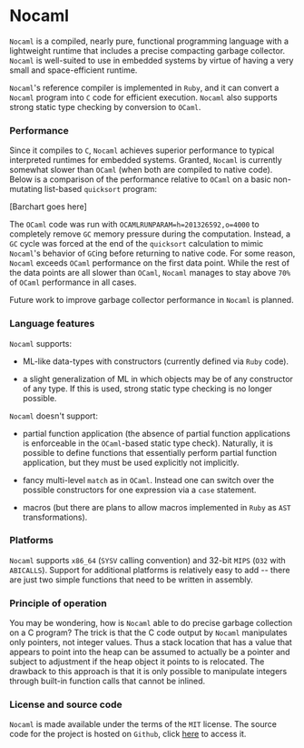 # Nocaml

`Nocaml` is a compiled, nearly pure, functional programming language with a lightweight runtime that includes a precise compacting garbage collector. `Nocaml` is well-suited to use in embedded systems by virtue of having a very small and space-efficient runtime.

`Nocaml`'s reference compiler is implemented in `Ruby`, and it can convert a `Nocaml` program into `C` code for efficient execution. `Nocaml` also supports strong static type checking by conversion to `OCaml`.

### Performance

Since it compiles to `C`, `Nocaml` achieves superior performance to typical interpreted runtimes for embedded systems. Granted, `Nocaml` is currently somewhat slower than `OCaml` (when both are compiled to native code). Below is a comparison of the performance relative to `OCaml` on a basic non-mutating list-based `quicksort` program:

[Barchart goes here]

The `OCaml` code was run with `OCAMLRUNPARAM=h=201326592,o=4000` to completely remove `GC` memory pressure during the computation. Instead, a `GC` cycle was forced at the end of the `quicksort` calculation to mimic `Nocaml`'s behavior of `GC`ing before returning to native code. For some reason, `Nocaml` exceeds `OCaml` performance on the first data point. While the rest of the data points are all slower than `OCaml`, `Nocaml` manages to stay above `70%` of `OCaml` performance in all cases.

Future work to improve garbage collector performance in `Nocaml` is planned.

### Language features

`Nocaml` supports:

* ML-like data-types with constructors (currently defined via `Ruby` code).

* a slight generalization of ML in which objects may be of any constructor of any type. If this is used, strong static type checking is no longer possible.

`Nocaml` doesn't support:

* partial function application (the absence of partial function applications is enforceable in the `OCaml`-based static type check). Naturally, it is possible to define functions that essentially perform partial function application, but they must be used explicitly not implicitly.

* fancy multi-level `match` as in `OCaml`. Instead one can switch over the possible constructors for one expression via a `case` statement.

* macros (but there are plans to allow macros implemented in `Ruby` as `AST` transformations).

### Platforms

`Nocaml` supports `x86_64` (`SYSV` calling convention) and 32-bit `MIPS` (`O32` with `ABICALLS`). Support for additional platforms is relatively easy to add -- there are just two simple functions that need to be written in assembly.

### Principle of operation

You may be wondering, how is `Nocaml` able to do precise garbage collection on a C program? The trick is that the C code output by `Nocaml` manipulates only pointers, not integer values. Thus a stack location that has a value that appears to point into the heap can be assumed to actually be a pointer and subject to adjustment if the heap object it points to is relocated. The drawback to this approach is that it is only possible to manipulate integers through built-in function calls that cannot be inlined.

### License and source code

`Nocaml` is made available under the terms of the `MIT` license. The source code for the project is hosted on `Github`, click [here](https://example.com) to access it.
